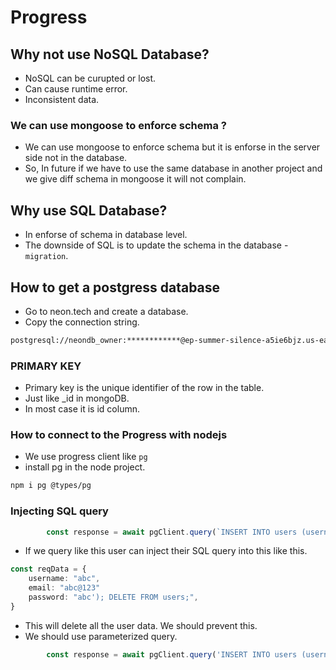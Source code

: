 # Progress

## Why not use NoSQL Database?
- NoSQL can be curupted or lost.
- Can cause runtime error.
- Inconsistent data.

### We can use mongoose to enforce schema ?
- We can use mongoose to enforce schema but it is enforse in the server side not in the database.
- So, In future if we have to use the same database in another project and we give diff schema in mongoose it will not complain.

## Why use SQL Database?
- In enforse of schema in database level.
- The downside of SQL is to update the schema in the database - `migration`.

## How to get a postgress database
- Go to neon.tech and create a database.
- Copy the connection string.

```bash
postgresql://neondb_owner:************@ep-summer-silence-a5ie6bjz.us-east-2.aws.neon.tech/neondb?sslmode=require
```

### PRIMARY KEY
- Primary key is the unique identifier of the row in the table.
- Just like _id in mongoDB.
- In most case it is id column.

### How to connect to the Progress with nodejs
- We use progress client like `pg`
- install pg in the node project.
```bash
npm i pg @types/pg
```

### Injecting SQL query
```ts
        const response = await pgClient.query(`INSERT INTO users (username, password, email) VALUES ('${username}', '${password}', '${email}') RETURNING *`)
```
- If we query like this user can inject their SQL query into this like this.
```ts
const reqData = {
    username: "abc",
    email: "abc@123"
    password: "abc'); DELETE FROM users;",
}
```
- This will delete all the user data. We should prevent this.
- We should use parameterized query.
```ts
        const response = await pgClient.query('INSERT INTO users (username, password, email) VALUES ($1, $2, $3) RETURNING *', [username, password, email]);
```